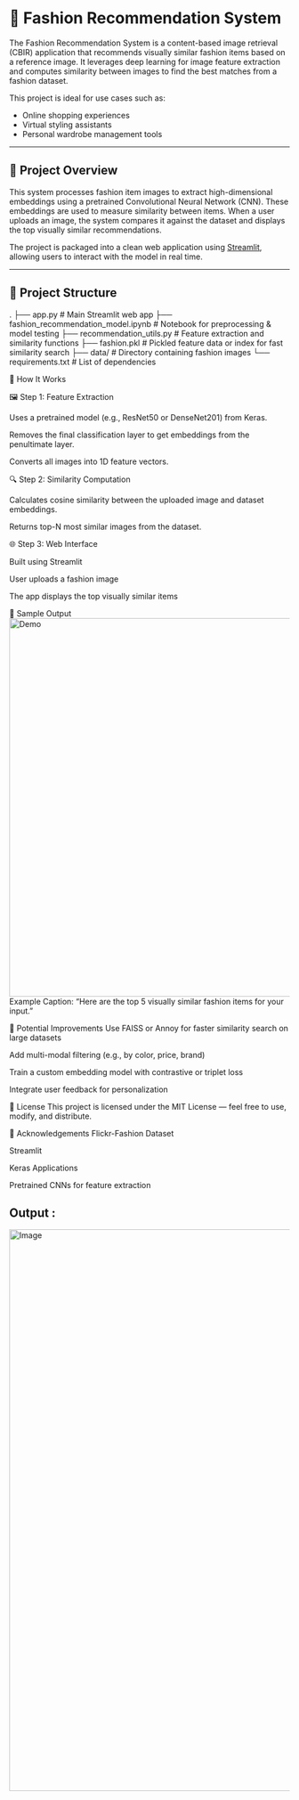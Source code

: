 # 👗 Fashion Recommendation System

The Fashion Recommendation System is a content-based image retrieval (CBIR) application that recommends visually similar fashion items based on a reference image. It leverages deep learning for image feature extraction and computes similarity between images to find the best matches from a fashion dataset.

This project is ideal for use cases such as:
- Online shopping experiences
- Virtual styling assistants
- Personal wardrobe management tools

---

## 📌 Project Overview

This system processes fashion item images to extract high-dimensional embeddings using a pretrained Convolutional Neural Network (CNN). These embeddings are used to measure similarity between items. When a user uploads an image, the system compares it against the dataset and displays the top visually similar recommendations.

The project is packaged into a clean web application using [Streamlit](https://streamlit.io/), allowing users to interact with the model in real time.

---

## 🧱 Project Structure

.
├── app.py # Main Streamlit web app
├── fashion_recommendation_model.ipynb # Notebook for preprocessing & model testing
├── recommendation_utils.py # Feature extraction and similarity functions
├── fashion.pkl # Pickled feature data or index for fast similarity search
├── data/ # Directory containing fashion images
└── requirements.txt # List of dependencies


🧠 How It Works

🖼️ Step 1: Feature Extraction

Uses a pretrained model (e.g., ResNet50 or DenseNet201) from Keras.

Removes the final classification layer to get embeddings from the penultimate layer.

Converts all images into 1D feature vectors.

🔍 Step 2: Similarity Computation

Calculates cosine similarity between the uploaded image and dataset embeddings.

Returns top-N most similar images from the dataset.

🌐 Step 3: Web Interface

Built using Streamlit

User uploads a fashion image

The app displays the top visually similar items

📸 Sample Output
<img width="680" alt="Demo" src="https://github.com/user-attachments/assets/b6677501-6d53-49da-b157-18dc62af5aa4" />
Example Caption:
“Here are the top 5 visually similar fashion items for your input.”

🔮 Potential Improvements
Use FAISS or Annoy for faster similarity search on large datasets

Add multi-modal filtering (e.g., by color, price, brand)

Train a custom embedding model with contrastive or triplet loss

Integrate user feedback for personalization

🧾 License
This project is licensed under the MIT License — feel free to use, modify, and distribute.

🙌 Acknowledgements
Flickr-Fashion Dataset

Streamlit

Keras Applications

Pretrained CNNs for feature extraction


## Output :

<img width="1474" height="1009" alt="Image" src="https://github.com/user-attachments/assets/33cf94d3-edae-4ad8-825d-528270a01706" />


